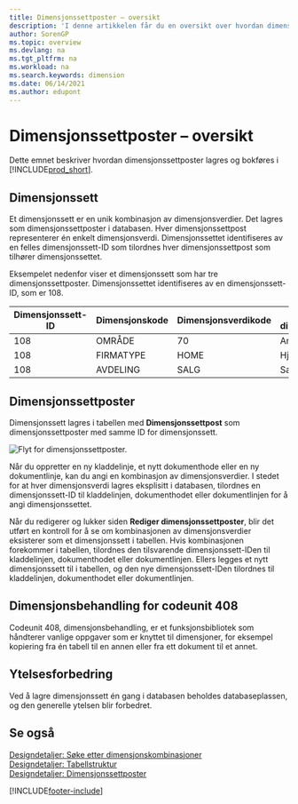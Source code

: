 ```yaml
---
title: Dimensjonssettposter – oversikt
description: 'I denne artikkelen får du en oversikt over hvordan dimensjonssettposter lagres som dimensjonssettposter, og hvordan de bokføres.'
author: SorenGP
ms.topic: overview
ms.devlang: na
ms.tgt_pltfrm: na
ms.workload: na
ms.search.keywords: dimension
ms.date: 06/14/2021
ms.author: edupont
---
```

# <a name="dimension-set-entries-overview"></a>Dimensjonssettposter – oversikt
Dette emnet beskriver hvordan dimensjonssettposter lagres og bokføres i [!INCLUDE[prod_short](includes/prod_short.md)].  

## <a name="dimension-sets"></a>Dimensjonssett
Et dimensjonssett er en unik kombinasjon av dimensjonsverdier. Det lagres som dimensjonssettposter i databasen. Hver dimensjonssettpost representerer én enkelt dimensjonsverdi. Dimensjonssettet identifiseres av en felles dimensjonssett-ID som tilordnes hver dimensjonssettpost som tilhører dimensjonssettet.  

Eksempelet nedenfor viser et dimensjonssett som har tre dimensjonssettposter. Dimensjonssettet identifiseres av en dimensjonssett-ID, som er 108.  

|Dimensjonssett-ID|Dimensjonskode|Dimensjonsverdikode|Navn på dimensjonsverdi|  
|----------------------|--------------------|--------------------------|--------------------------|  
|108|OMRÅDE|70|Amerika – nord|  
|108|FIRMATYPE|HOME|Hjem|  
|108|AVDELING|SALG|Salg|  

## <a name="dimension-set-entries"></a>Dimensjonssettposter
Dimensjonssett lagres i tabellen med **Dimensjonssettpost** som dimensjonssettposter med samme ID for dimensjonssett.  

![Flyt for dimensjonssettposter.](media/dimensionentrynav7.png "Flyt for dimensjonssettposter")  

Når du oppretter en ny kladdelinje, et nytt dokumenthode eller en ny dokumentlinje, kan du angi en kombinasjon av dimensjonsverdier. I stedet for at hver dimensjonsverdi lagres eksplisitt i databasen, tilordnes en dimensjonssett-ID til kladdelinjen, dokumenthodet eller dokumentlinjen for å angi dimensjonssettet.  

Når du redigerer og lukker siden **Rediger dimensjonssettposter**, blir det utført en kontroll for å se om kombinasjonen av dimensjonsverdier eksisterer som et dimensjonssett i tabellen. Hvis kombinasjonen forekommer i tabellen, tilordnes den tilsvarende dimensjonssett-IDen til kladdelinjen, dokumenthodet eller dokumentlinjen. Ellers legges et nytt dimensjonssett til i tabellen, og den nye dimensjonssett-IDen tilordnes til kladdelinjen, dokumenthodet eller dokumentlinjen.

## <a name="codeunit-408-dimension-management"></a>Dimensjonsbehandling for codeunit 408
Codeunit 408, dimensjonsbehandling, er et funksjonsbibliotek som håndterer vanlige oppgaver som er knyttet til dimensjoner, for eksempel kopiering fra én tabell til en annen eller fra ett dokument til et annet.

## <a name="performance-improvement"></a>Ytelsesforbedring
Ved å lagre dimensjonssett én gang i databasen beholdes databaseplassen, og den generelle ytelsen blir forbedret.  

## <a name="see-also"></a>Se også
[Designdetaljer: Søke etter dimensjonskombinasjoner](design-details-searching-for-dimension-combinations.md)   
[Designdetaljer: Tabellstruktur](design-details-table-structure.md)   
[Designdetaljer: Dimensjonssettposter](/dynamics365/business-central/design-details-dimension-set-entries-overview)   


[!INCLUDE[footer-include](includes/footer-banner.md)]
